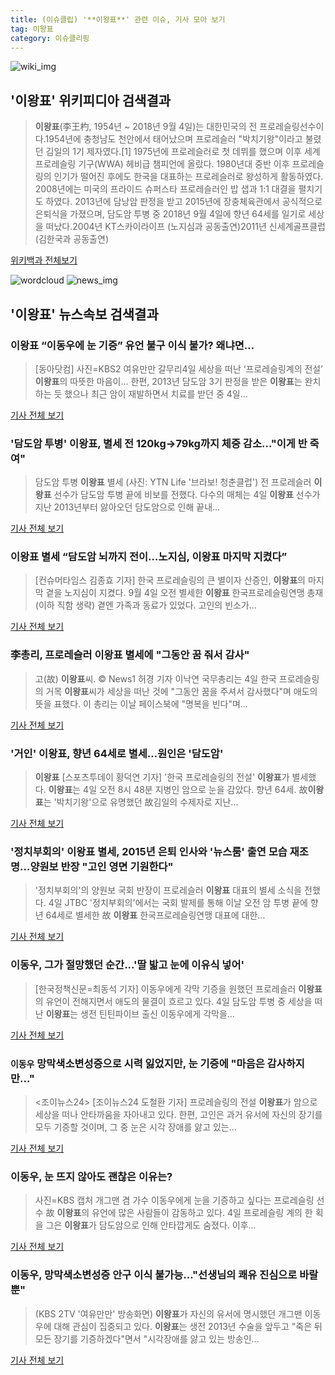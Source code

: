 ```yaml
---
title: (이슈클립) '**이왕표**' 관련 이슈, 기사 모아 보기
tag: 이왕표
category: 이슈클리핑
---
```

![wiki_img](https://user-images.githubusercontent.com/42597476/44503234-41136a80-a6d0-11e8-9071-6fc6418eafe4.png)
## **'**이왕표**'** 위키피디아 검색결과
>**이왕표**(李王杓, 1954년 ~ 2018년 9월 4일)는 대한민국의 전 프로레슬링선수이다.1954년에 충청남도 천안에서 태어났으며 프로레슬러 "박치기왕"이라고 불렸던 김일의 1기 제자였다.[1] 1975년에 프로레슬러로 첫 데뷔를 했으며 이후 세계프로레슬링 기구(WWA) 헤비급 챔피언에 올랐다. 1980년대 중반 이후 프로레슬링의 인기가 떨어진 후에도 한국을 대표하는 프로레슬러로 왕성하게 활동하였다. 2008년에는 미국의 프라이드 슈퍼스타 프로레슬러인 밥 샙과 1:1 대결을 펼치기도 하였다. 2013년에 담낭암 판정을 받고 2015년에 장충체육관에서 공식적으로 은퇴식을 가졌으며, 담도암 투병 중 2018년 9월 4일에 향년 64세를 일기로 세상을 떠났다.2004년 KT스카이라이프 (노지심과 공동출연)2011년 신세계골프클럽 (김한국과 공동출연)

<a href="https://ko.wikipedia.org/wiki/이왕표" target="_blank">위키백과 전체보기</a>

![wordcloud](https://s3.ap-northeast-2.amazonaws.com/lyrics101-wordcloud/2018-09-04-1536054906.png)
![news_img](https://user-images.githubusercontent.com/42597476/44507050-1206f400-a6e4-11e8-8d98-7ffbfebb353f.png)
## **'**이왕표**'** 뉴스속보 검색결과
### **이왕표** “이동우에 눈 기증” 유언 불구 이식 불가? 왜냐면…

>[동아닷컴] 사진=KBS2 여유만만 갈무리4일 세상을 떠난 ‘프로레슬링계의 전설’ **이왕표**의 따뜻한 마음이... 한편, 2013년 담도암 3기 판정을 받은 **이왕표**는 완치하는 듯 했으나 최근 암이 재발하면서 치료를 받던 중 4일...

<a href="http://news.donga.com/3/all/20180904/91828116/2" target="_blank">기사 전체 보기</a>

### '담도암 투병' **이왕표**, 별세 전 120kg→79kg까지 체중 감소…"이게 반 죽여"

>담도암 투병 **이왕표** 별세 (사진: YTN Life '브라보! 청춘클럽') 전 프로레슬러 **이왕표** 선수가 담도암 투병 끝에 비보를 전했다. 다수의 매체는 4일 **이왕표** 선수가 지난 2013년부터 앓아오던 담도암으로 인해 끝내...

<a href="http://www.ihalla.com/read.php3?aid=1536040676606834322" target="_blank">기사 전체 보기</a>

### **이왕표** 별세 “담도암 뇌까지 전이…노지심, **이왕표** 마지막 지켰다”

>[컨슈머타임스 김종효 기자] 한국 프로레슬링의 큰 별이자 산증인, **이왕표**의 마지막 곁을 노지심이 지켰다. 9월 4일 오전 별세한 **이왕표** 한국프로레슬링연맹 총재(이하 직함 생략) 곁엔 가족과 동료가 있었다. 고인의 빈소가...

<a href="http://www.cstimes.com/?mod=news&act=articleView&idxno=284782" target="_blank">기사 전체 보기</a>

### 李총리, 프로레슬러 **이왕표** 별세에 "그동안 꿈 줘서 감사"

>고(故) **이왕표**씨. © News1 허경 기자 이낙연 국무총리는 4일 한국 프로레슬링의 거목 **이왕표**씨가 세상을 떠난 것에 "그동안 꿈을 주셔서 감사했다"며 애도의 뜻을 표했다. 이 총리는 이날 페이스북에 "명복을 빈다"며...

<a href="http://news1.kr/articles/?3417068" target="_blank">기사 전체 보기</a>

### '거인' **이왕표**, 향년 64세로 별세…원인은 '담도암'

>**이왕표** [스포츠투데이 황덕연 기자] '한국 프로레슬링의 전설' **이왕표**가 별세했다. **이왕표**는 4일 오전 8시 48분 지병인 암으로 눈을 감았다. 향년 64세. 故**이왕표**는 '박치기왕'으로 유명했던 故김일의 수제자로 지난...

<a href="http://stoo.asiae.co.kr/news/naver_view.htm?idxno=2018090418414639661" target="_blank">기사 전체 보기</a>

### '정치부회의' **이왕표** 별세, 2015년 은퇴 인사와 '뉴스룸' 출연 모습 재조명…양원보 반장 "고인 영면 기원한다" 

>'정치부회의'의 양원보 국회 반장이 프로레슬러 **이왕표** 대표의 별세 소식을 전했다. 4일 JTBC '정치부회의'에서는 국회 발제를 통해 이날 오전 암 투병 끝에 향년 64세로 별세한 故 **이왕표** 한국프로레슬링연맹 대표에 대한...

<a href="http://www.topstarnews.net/news/articleView.html?idxno=476957" target="_blank">기사 전체 보기</a>

### 이동우, 그가 절망했던 순간...'딸 밟고 눈에 이유식 넣어'

>[한국정책신문=최동석 기자] 이동우에게 각막 기증을 원했던 프로레슬러 **이왕표**의 유언이 전해지면서 애도의 물결이 흐르고 있다. 4일 담도암 투병 중 세상을 떠난 **이왕표**는 생전 틴틴파이브 출신 이동우에게 각막을...

<a href="http://www.kpinews.co.kr/news/articleView.html?idxno=80547" target="_blank">기사 전체 보기</a>

### `이동우` 망막색소변성증으로 시력 잃었지만, 눈 기증에 "마음은 감사하지만..."

><조이뉴스24> [조이뉴스24 도철환 기자] 프로레슬링의 전설 **이왕표**가 암으로 세상을 떠나 안타까움을 자아내고 있다. 한편, 고인은 과거 유서에 자신의 장기를 모두 기증할 것이며, 그 중 눈은 시각 장애를 앓고 있는...

<a href="http://joynews.inews24.com/php/news_view.php?g_menu=700100&g_serial=1123024&rrf=nv" target="_blank">기사 전체 보기</a>

### 이동우, 눈 뜨지 않아도 괜찮은 이유는?

>사진=KBS 캡처 개그맨 겸 가수 이동우에게 눈을 기증하고 싶다는 프로레슬링 선수 故 **이왕표**의 유언에 많은 사람들이 감동하고 있다. 4일 프로레슬링 계의 한 획을 그은 **이왕표**가 담도암으로 인해 안타깝게도 숨졌다. 이후...

<a href="http://www.gukjenews.com/news/articleView.html?idxno=985963" target="_blank">기사 전체 보기</a>

### 이동우, 망막색소변성증 안구 이식 불가능..."선생님의 쾌유 진심으로 바랄 뿐"

>(KBS 2TV '여유만만' 방송화면) **이왕표**가 자신의 유서에 명시했던 개그맨 이동우에 대해 관심이 집중되고 있다. **이왕표**는 생전 2013년 수술을 앞두고 "죽은 뒤 모든 장기를 기증하겠다"면서 "시각장애를 앓고 있는 방송인...

<a href="http://www.anewsa.com/detail.php?number=1366194&thread=07r05" target="_blank">기사 전체 보기</a>


